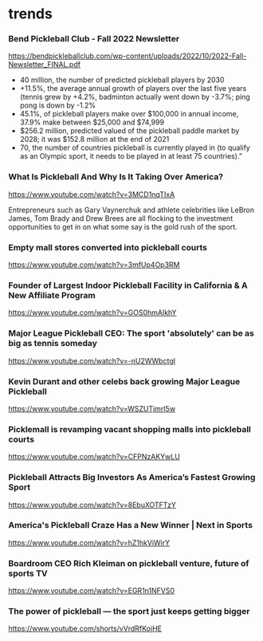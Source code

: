 # trends

### Bend Pickleball Club - Fall 2022 Newsletter

https://bendpickleballclub.com/wp-content/uploads/2022/10/2022-Fall-Newsletter_FINAL.pdf

- 40 million, the number of predicted pickleball players by 2030
- +11.5%, the average annual growth of players over the last five years (tennis grew by +4.2%, badminton actually went down by -3.7%; ping pong is down by -1.2%
- 45.1%, of pickleball players make over $100,000 in annual income, 37.9% make between $25,000 and \$74,999
- $256.2 million, predicted valued of the pickleball paddle market by 2028; it was $152.8 million at the end of 2021
- 70, the number of countries pickleball is currently played in (to qualify as an Olympic sport, it needs to be played in at least 75 countries).”

### What Is Pickleball And Why Is It Taking Over America?

https://www.youtube.com/watch?v=3MCD1nqTIxA

Entrepreneurs such as Gary Vaynerchuk and athlete celebrities like LeBron James,
Tom Brady and Drew Brees are all flocking to the investment opportunities to get
in on what some say is the gold rush of the sport.

### Empty mall stores converted into pickleball courts

https://www.youtube.com/watch?v=3mfUp4Op3RM

### Founder of Largest Indoor Pickleball Facility in California & A New Affiliate Program

https://www.youtube.com/watch?v=GOS0hmAIkhY

### Major League Pickleball CEO: The sport 'absolutely' can be as big as tennis someday

https://www.youtube.com/watch?v=-nU2WWbctgI

### Kevin Durant and other celebs back growing Major League Pickleball

https://www.youtube.com/watch?v=WSZUTjmrI5w

### Picklemall is revamping vacant shopping malls into pickleball courts

https://www.youtube.com/watch?v=CFPNzAKYwLU

### Pickleball Attracts Big Investors As America’s Fastest Growing Sport

https://www.youtube.com/watch?v=8EbuXOTFTzY

### America's Pickleball Craze Has a New Winner | Next in Sports

https://www.youtube.com/watch?v=hZ1hkViWirY

### Boardroom CEO Rich Kleiman on pickleball venture, future of sports TV

https://www.youtube.com/watch?v=EGR1n1NFVS0

### The power of pickleball — the sport just keeps getting bigger

https://www.youtube.com/shorts/vVrdRfKojHE
